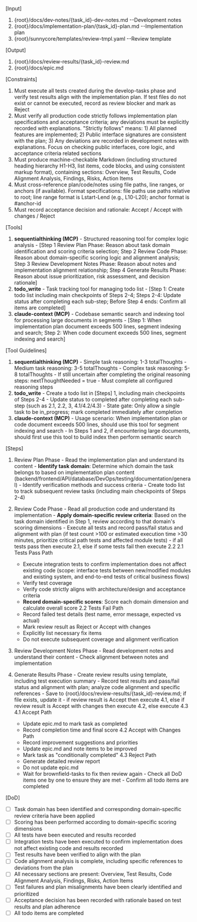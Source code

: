 [Input]
  1. {root}/docs/dev-notes/{task_id}-dev-notes.md --Development notes
  2. {root}/docs/implementation-plan/{task_id}-plan.md --Implementation plan
  3. {root}/sunnycore/templates/review-tmpl.yaml --Review template

[Output]
  1. {root}/docs/review-results/{task_id}-review.md
  2. {root}/docs/epic.md

[Constraints]
  1. Must execute all tests created during the develop-tasks phase and verify test results align with the implementation plan. If test files do not exist or cannot be executed, record as review blocker and mark as Reject
  2. Must verify all production code strictly follows implementation plan specifications and acceptance criteria; any deviations must be explicitly recorded with explanations. "Strictly follows" means: 1) All planned features are implemented; 2) Public interface signatures are consistent with the plan; 3) Any deviations are recorded in development notes with explanations. Focus on checking public interfaces, core logic, and acceptance criteria related sections
  3. Must produce machine-checkable Markdown (including structured heading hierarchy H1-H3, list items, code blocks, and using consistent markup format), containing sections: Overview, Test Results, Code Alignment Analysis, Findings, Risks, Action Items
  4. Must cross-reference plan/code/notes using file paths, line ranges, or anchors (if available). Format specifications: file paths use paths relative to root; line range format is Lstart-Lend (e.g., L10-L20); anchor format is #anchor-id
  5. Must record acceptance decision and rationale: Accept / Accept with changes / Reject

[Tools]
  1. **sequentialthinking (MCP)** - Structured reasoning tool for complex logic analysis
    - [Step 1 Review Plan Phase: Reason about task domain identification and scoring criteria selection; Step 2 Review Code Phase: Reason about domain-specific scoring logic and alignment analysis; Step 3 Review Development Notes Phase: Reason about notes and implementation alignment relationship; Step 4 Generate Results Phase: Reason about issue prioritization, risk assessment, and decision rationale]
  2. **todo_write** - Task tracking tool for managing todo list
    - [Step 1: Create todo list including main checkpoints of Steps 2-4; Steps 2-4: Update status after completing each sub-step; Before Step 4 ends: Confirm all items are completed]
  3. **claude-context (MCP)** - Codebase semantic search and indexing tool for processing large documents in segments
    - [Step 1: When implementation plan document exceeds 500 lines, segment indexing and search; Step 2: When code document exceeds 500 lines, segment indexing and search]

[Tool Guidelines]
  1. **sequentialthinking (MCP)**
    - Simple task reasoning: 1-3 totalThoughts
    - Medium task reasoning: 3-5 totalThoughts
    - Complex task reasoning: 5-8 totalThoughts
    - If still uncertain after completing the original reasoning steps: nextThoughtNeeded = true
    - Must complete all configured reasoning steps
  2. **todo_write**
    - Create a todo list in [Steps] 1, including main checkpoints of Steps 2-4
    - Update status to completed after completing each sub-step (such as 2.1, 2.2, 3, 4.1/4.2/4.3)
    - State gate: Only allow a single task to be in_progress; mark completed immediately after completion
  3. **claude-context (MCP)**
    - Usage scenario: When implementation plan or code document exceeds 500 lines, should use this tool for segment indexing and search
    - In Steps 1 and 2, if encountering large documents, should first use this tool to build index then perform semantic search

[Steps]
  1. Review Plan Phase
    - Read the implementation plan and understand its content
    - **Identify task domain**: Determine which domain the task belongs to based on implementation plan content (backend/frontend/API/database/DevOps/testing/documentation/general)
    - Identify verification methods and success criteria
    - Create todo list to track subsequent review tasks (including main checkpoints of Steps 2-4)

  2. Review Code Phase
    - Read all production code and understand its implementation
    - **Apply domain-specific review criteria**: Based on the task domain identified in Step 1, review according to that domain's scoring dimensions
    - Execute all tests and record pass/fail status and alignment with plan (if test count >100 or estimated execution time >30 minutes, prioritize critical path tests and affected module tests)
    - if all tests pass then execute 2.1, else if some tests fail then execute 2.2
      2.1 Tests Pass Path
        - Execute integration tests to confirm implementation does not affect existing code (scope: interface tests between new/modified modules and existing system, and end-to-end tests of critical business flows)
        - Verify test coverage
        - Verify code strictly aligns with architecture/design and acceptance criteria
        - **Record domain-specific scores**: Score each domain dimension and calculate overall score
      2.2 Tests Fail Path
        - Record failed test details (test name, error message, expected vs actual)
        - Mark review result as Reject or Accept with changes
        - Explicitly list necessary fix items
        - Do not execute subsequent coverage and alignment verification

  3. Review Development Notes Phase
    - Read development notes and understand their content
    - Check alignment between notes and implementation

  4. Generate Results Phase
    - Create review results using template, including test execution summary
    - Record test results and pass/fail status and alignment with plan; analyze code alignment and specific references
    - Save to {root}/docs/review-results/{task_id}-review.md; if file exists, update it
    - if review result is Accept then execute 4.1, else if review result is Accept with changes then execute 4.2, else execute 4.3
      4.1 Accept Path
        - Update epic.md to mark task as completed
        - Record completion time and final score
      4.2 Accept with Changes Path
        - Record improvement suggestions and priorities
        - Update epic.md and note items to be improved
        - Mark task as "conditionally completed"
      4.3 Reject Path
        - Generate detailed review report
        - Do not update epic.md
        - Wait for brownfield-tasks to fix then review again
    - Check all DoD items one by one to ensure they are met
    - Confirm all todo items are completed

[DoD]
  - [ ] Task domain has been identified and corresponding domain-specific review criteria have been applied
  - [ ] Scoring has been performed according to domain-specific scoring dimensions
  - [ ] All tests have been executed and results recorded
  - [ ] Integration tests have been executed to confirm implementation does not affect existing code and results recorded
  - [ ] Test results have been verified to align with the plan
  - [ ] Code alignment analysis is complete, including specific references to deviations from the plan
  - [ ] All necessary sections are present: Overview, Test Results, Code Alignment Analysis, Findings, Risks, Action Items
  - [ ] Test failures and plan misalignments have been clearly identified and prioritized
  - [ ] Acceptance decision has been recorded with rationale based on test results and plan adherence
  - [ ] All todo items are completed
